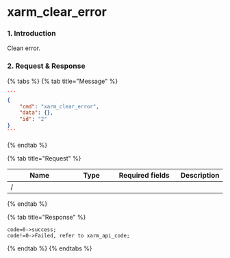 # xarm\_clear\_error

### 1. Introduction

Clean error.

### 2. Request & Response

{% tabs %}
{% tab title="Message" %}
````json
```
{
    "cmd": "xarm_clear_error",
    "data": {},
    "id": "2"
}
```
````
{% endtab %}

{% tab title="Request" %}
<table data-full-width="true"><thead><tr><th width="142">Name</th><th width="79">Type</th><th width="144">Required fields</th><th>Description</th></tr></thead><tbody><tr><td>/</td><td></td><td></td><td></td></tr></tbody></table>
{% endtab %}

{% tab title="Response" %}
```
code=0->success;
code!=0->Failed, refer to xarm_api_code;
```
{% endtab %}
{% endtabs %}

